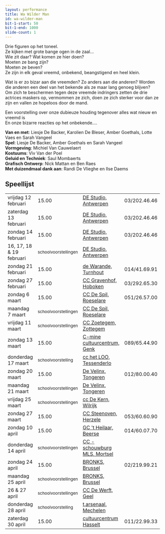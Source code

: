 ```yaml
---
layout: performance
title: Wa Wilder Man
id: wa-wilder-man
bit-1-start: 50
bit-1-end: 1000
slide-count: 1
---
```

<style>
  #main {
    background: #f5c1d0 url({{ site.baseurl }}/img/wa-wilder-man-background.png) no-repeat top left;
  }

  #content {
    color: #333;
    text-shadow: 1px 1px 1px rgba(255, 255, 255, 0.5);
  }

  @media (min-width: 666px) {
    #background-bit-1 {
      width: 100%;
      height: 884px;
      position: absolute;
      top: 0;
      background: url({{ site.baseurl }}/img/wa-wilder-man-bit-1.png) no-repeat bottom right;
    }
  }
</style>
Drie figuren op het toneel.<br>
Ze kijken met grote bange ogen in de zaal...<br>
Wie zit daar? Wat komen ze hier doen? <br>
Moeten ze bang zijn?<br>
Moeten ze beven? <br>
Ze zijn in elk geval vreemd, onbekend, beangstigend en heel klein.<br>

Wat is er zo bizar aan die vreemden? Zo anders aan die anderen? Worden die anderen een deel van het bekende als ze maar lang genoeg blijven?<br>
Om zich te beschermen tegen deze vreemde indringers zetten de drie actrices maskers op, vermommen ze zich, doen ze zich sterker voor dan ze zijn en vallen ze hopeloos door de mand. <br>


Een voorstelling over onze dubieuze houding tegenover alles wat nieuw en vreemd is <br>
En onze bizarre reacties op het onbekende....<br>

**Van en met**: Liesje De Backer, Karolien De Bleser, Amber Goethals, Lotte Vaes en Sarah Vangeel<br>
**Spel**: Liesje De Backer, Amber Goethals en Sarah Vangeel <br>
**Vormgeving**: Michiel Van Cauwelaert<br>
**Kostuums**: Viv Van der Poel<br>
**Geluid en Techniek**: Saul Mombaerts<br>
**Grafisch Ontwerp**: Nick Mattan en Ben Raes <br>
**Met duizendmaal dank aan**: Randi De Vlieghe en Ilse Daems<br>




## Speellijst

<table class="speellijst">
<tr><td>vrijdag 12 februari</td><td>15.00</td><td><a href="http://www.destudio.com/">DE Studio, Antwerpen</a></td><td>03/202.46.46</td></tr>
<tr><td>zaterdag 13 februari</td><td> 15.00</td><td><a href="http://www.destudio.com/">DE Studio, Antwerpen</a></td><td>03/202.46.46</td></tr>
<tr><td>zondag 14 februari</td><td>  15.00</td><td><a href="http://www.destudio.com/">DE Studio, Antwerpen</a></td><td>03/202.46.46</td></tr>
<tr><td>16, 17, 18 &amp; 19 februari</td><td><small>schoolvoorstellingen</small></td><td><a href="http://www.destudio.com/">DE Studio, Antwerpen</a></td><td></td></tr>
<tr><td>zondag 21 februari</td><td>15.00</td><td><a href="https://www.warande.be/">de Warande, Turnhout</a></td><td>014/41.69.91</td></tr>
<tr><td>zondag 27 februari</td><td>15.00</td><td><a href="http://www.gravenhof.org/">CC Gravenhof, Hoboken</a></td><td>03/292.65.30</td></tr>
<tr><td>zondag 6 maart</td><td>15.00</td><td><a href="http://www.despil.be/">CC De Spil, Roeselare</a></td><td>051/26.57.00</td></tr>
<tr><td>maandag 7 maart</td><td><small>schoolvoorstellingen</small></td><td><a href="http://www.despil.be/">CC De Spil, Roeselare</a></td><td></td></tr>
<tr><td>vrijdag 11 maart</td><td><small>schoolvoorstellingen</small></td><td><a href="http://www.cczoetegem.be/">CC Zoetegem, Zottegem</a></td><td></td></tr>
<tr><td>zondag 13 maart</td><td> 15.00</td><td><a href="http://www.c-minecultuurcentrum.be/">C-mine cultuurcentrum, Genk</a></td><td>089/65.44.90</td></tr>
<tr><td>donderdag 17 maart</td><td><small>schoolvoorstelling</small></td><td><a href="http://www.tessenderlo.be/thema/2103/cultuurcentrum-het-loo">cc het LOO, Tessenderlo</a></td><td></td></tr>
<tr><td>zondag 20 maart</td><td>15.00</td><td><a href="http://www.develinx.be/">De Velinx, Tongeren</a></td><td>012/80.00.40</td></tr>
<tr><td>maandag 21 maart</td><td><small>schoolvoorstellingen</small></td><td><a href="http://www.develinx.be/">De Velinx, Tongeren</a></td><td></td></tr>
<tr><td>vrijdag 25 maart</td><td><small>schoolvoorstellingen</small></td><td><a href="http://www.ccdekern.be/">cc De Kern, Wilrijk</a></td><td></td></tr>
<tr><td>zondag 27 maart</td><td>15.00</td><td><a href="http://steenoven.herzele.be/">CC Steenoven, Herzele</a></td><td>053/60.60.90</td></tr>
<tr><td>zondag 10 april</td><td>15.00</td><td><a href="http://www.beerse.be/product.aspx?id=437">GC 't Heilaar, Beerse</a></td><td>014/60.07.70</td></tr>
<tr><td>donderdag 14 april</td><td><small>schoolvoorstellingen</small></td><td><a href="http://www.mortsel.be/cultureel%20centrum/2984/default.aspx?_vs=0_N&id=3934">CC - schouwburg MLS, Mortsel</a></td><td></td></tr>
<tr><td>zondag 24 april</td><td> 15.00</td><td><a href="http://www.bronks.be/nl/">BRONKS, Brussel</a></td><td>02/219.99.21</td></tr>
<tr><td>maandag 25 april</td><td><small>schoolvoorstellingen</small></td><td><a href="http://www.bronks.be/nl/">BRONKS, Brussel</a></td><td></td></tr>
<tr><td>26 &amp; 27 april</td><td><small>schoolvoorstellingen</small></td><td><a href="http://www.dewerft.be/">CC De Werft, Geel</a></td><td></td></tr>
<tr><td>donderdag 28 april</td><td><small>schoolvoorstelling</small></td><td><a href="http://www.tarsenaal.be/">t,arsenaal, Mechelen</a></td><td></td></tr>
<tr><td>zaterdag 30 april</td><td>15.00</td><td><a href="http://www.ccha.be/">cultuurcentrum Hasselt</a></td><td>011/22.99.33</td></tr>
</table>
